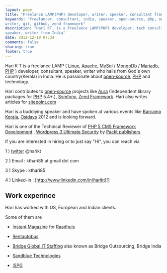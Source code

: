```yaml
---
layout: page
title: "Freelance LAMP(PHP) developer, writer, speaker, consultant from India"
keywords: "freelancer, consultant, india, speaker, open-source, php, out-sourcing, 
writer, git, github, zend framework"
description: "Hari KT, is a Freelance LAMP(PHP) developer, tech consultant, 
speaker, writer from India"
date: 2012-12-19 07:34
comments: false
sharing: true
footer: true
---
```


Hari K T is a freelance LAMP (
[Linux](http://en.wikipedia.org/wiki/Linux), 
[Apache](http://en.wikipedia.org/wiki/Apache_server), 
[MySql](http://en.wikipedia.org/wiki/Mysql) / 
[MongoDb](http://en.wikipedia.org/wiki/Mongodb) / 
[Mariadb](http://en.wikipedia.org/wiki/Mariadb), 
[PHP](http://en.wikipedia.org/wiki/Php)
) developer, consultant, speaker, 
writer who hails from God's own country(Kerala) in India. 
He is passionate about [open-source][], [PHP][] and technology.

Hari contributes to [open-source][]
projects like [Aura][] (Independent library packages for [PHP][] 5.4+.), 
[Symfony][], [Zend Framework](http://framework.zend.com/).
Hari also writes articles for [sitepoint.com][]

Hari is a buddiying speaker and have spoken at various events like 
[Barcamp Kerala][], [Osidays][] 2012 and is looking forward.

Hari is one of the Technical Reviewer of [PHP 5 CMS Framework Development][] , 
[Wordpress 3 Ultimate Security][]  by [Packt publishers][].

If you are interested in hiring or to just say "Hi", you can reach via 

1 ) [twitter][] @harikt

2 ) Email : kthari85 at gmail dot com

3 ) Skype : kthari85

4 ) Linked-in : [http://www.linkedin.com/in/harikt][]


Work experince
--------------

Hari has worked with US, European and Indian clients.

Some of them are 

* [Instant Magazine][] for [Raadhuis][]
    
* [Rentautobus][]
    
* [Bridge Global IT Staffing][] also known as Bridge Outsourcing, 
Bridge India
    
* [Sandblue Technologies][]
    
* [ISPG][]

[PHP 5 CMS Framework Development]: http://www.packtpub.com/php-5-cms-framework-development-2nd-edition/book
[Wordpress 3 Ultimate Security]: http://www.packtpub.com/wordpress-3-ultimate-security/book
[Packt publishers]: http://www.packtpub.com/
[Aura]: http://auraphp.com/
[sitepoint.com]: http://sitepoint.com/author/kthari/
[Osidays]: http://osidays.com
[Barcamp Kerala]: http://barcampkerala.org/blog/
[twitter]: https://twitter.com/harikt
[PHP]: http://stackoverflow.com/users/487878/hari-k-t
[open-source]: https://github.com/harikt
[Raadhuis]: http://www.raadhuis.com
[Rentautobus]: http://rentautobus.com
[Bridge Global IT Staffing]: http://bridge-india.in
[Sandblue Technologies]: http://sandblue.com
[ISPG]: http://ispg.in
[Instant Magazine]: http://instantmagazine.com
[http://www.linkedin.com/in/harikt]: http://www.linkedin.com/in/harikt
[Symfony]: https://connect.sensiolabs.com/profile/harikt
[Zend Framework]: http://framework.zend.com/
